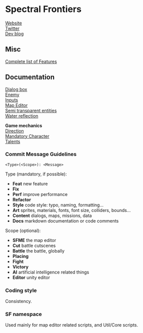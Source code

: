 # Spectral Frontiers

[Website](http://spectralfrontiers.com/)  
[Twitter](https://twitter.com/specfrontiers)  
[Dev blog](https://forums.tigsource.com/index.php?topic=64909.0)

## Misc

[Complete list of Features](Documentation/Features.md)

## Documentation

[Dialog box](Documentation/DialogBox.md)  
[Enemy](Documentation/Enemy.md)  
[Inputs](Documentation/Inputs.md)  
[Map Editor](Documentation/SFMapEditor.md)  
[Semi transparent entities](Documentation/SemiTransparentEntities.md)  
[Water reflection](Documentation/WaterReflection.md)

**Game mechanics**  
   [Direction](Documentation/Direction.md)  
   [Mandatory Character](Documentation/MandatoryCharacter.md)  
   [Talents](Documentation/Talents.md)

### Commit Message Guidelines

`<Type>(<Scope>): <Message>`

Type (mandatory, if possible):
- **Feat** new feature
- **Fix**
- **Perf** improve performance 
- **Refactor**
- **Style** code style: typo, naming, formatting...
- **Art** sprites, materials, fonts, font size, colliders, bounds...
- **Content** dialogs, maps, missions, data
- **Docs** markdown documentation or code comments

Scope (optional):
- **SFME** the map editor
- **Cut** battle cutscenes
- **Battle** the battle, globally
- **Placing**
- **Fight**
- **Victory**
- **AI** artificial intelligence related things
- **Editor** unity editor

### Coding style

Consistency.

### SF namespace

Used mainly for map editor related scripts, and Util/Core scripts.
